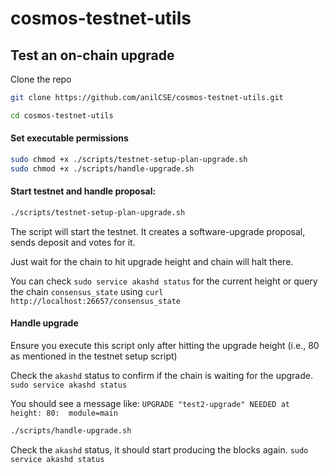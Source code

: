 # cosmos-testnet-utils

## Test an on-chain upgrade

Clone the repo
```sh
git clone https://github.com/anilCSE/cosmos-testnet-utils.git

cd cosmos-testnet-utils
```

#### Set executable permissions
```sh
sudo chmod +x ./scripts/testnet-setup-plan-upgrade.sh
sudo chmod +x ./scripts/handle-upgrade.sh
```

#### Start testnet and handle proposal:
```sh
./scripts/testnet-setup-plan-upgrade.sh
```
The script will start the testnet. It creates a software-upgrade proposal, sends deposit and votes for it.

Just wait for the chain to hit upgrade height and chain will halt there.

You can check `sudo service akashd status` for the current height or query the chain `consensus_state` using `curl http://localhost:26657/consensus_state`

#### Handle upgrade
Ensure you execute this script only after hitting the upgrade height (i.e., 80 as mentioned in the testnet setup script)

Check the `akashd` status to confirm if the chain is waiting for the upgrade. 
 `sudo service akashd status`

 You should see a message like: `UPGRADE "test2-upgrade" NEEDED at height: 80:  module=main`

```sh
./scripts/handle-upgrade.sh
```
Check the `akashd` status, it should start producing the blocks again.
 `sudo service akashd status`